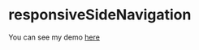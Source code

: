 # responsiveSideNavigation
You can see my demo [here](https://samersenbol.github.io/responsiveSideNavigation/)
